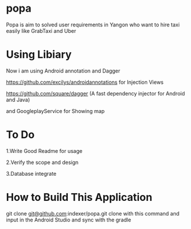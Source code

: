 popa
====
Popa is aim to solved user requirements in Yangon who want to hire taxi easily like GrabTaxi and Uber


Using Libiary
=============
Now i am using Android annotation and Dagger 

https://github.com/excilys/androidannotations for Injection Views

https://github.com/square/dagger (A fast dependency injector for Android and Java) 

and GoogleplayService for Showing map


To Do
=============
1.Write Good Readme for usage

2.Verify the scope and design

3.Database integrate


How to Build This Application
==============================
git clone git@github.com:indexer/popa.git
clone with this command and input in the Android Studio and sync with the gradle






